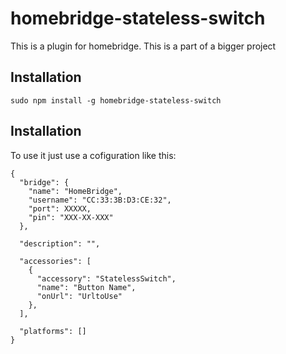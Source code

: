 # homebridge-stateless-switch
This is a plugin for homebridge.
This is a part of a bigger project

## Installation
`sudo npm install -g homebridge-stateless-switch`

## Installation
To use it just use a cofiguration like this:

```
{
  "bridge": {
    "name": "HomeBridge",
    "username": "CC:33:3B:D3:CE:32",
    "port": XXXXX,
    "pin": "XXX-XX-XXX"
  },

  "description": "",

  "accessories": [
    {
      "accessory": "StatelessSwitch",
      "name": "Button Name",
      "onUrl": "UrltoUse"
    },
  ],

  "platforms": []
}
```

